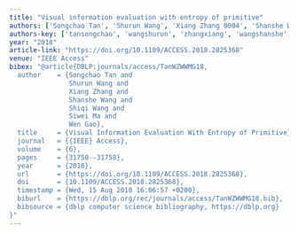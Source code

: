 ```yaml
---
title: "Visual information evaluation with entropy of primitive"
authors: ['Songchao Tan', 'Shurun Wang', 'Xiang Zhang 0004', 'Shanshe Wang', 'Shiqi Wang', 'Siwei Ma', 'Wen Gao 0001']
authors-key: ['tansongchao', 'wangshurun', 'zhangxiang', 'wangshanshe', 'wangshiqi', 'masiwei', 'gaowen']
year: "2018"
article-link: "https://doi.org/10.1109/ACCESS.2018.2825368"
venue: "IEEE Access"
bibex: "@article{DBLP:journals/access/TanWZWWMG18,
  author    = {Songchao Tan and
               Shurun Wang and
               Xiang Zhang and
               Shanshe Wang and
               Shiqi Wang and
               Siwei Ma and
               Wen Gao},
  title     = {Visual Information Evaluation With Entropy of Primitive},
  journal   = {{IEEE} Access},
  volume    = {6},
  pages     = {31750--31758},
  year      = {2018},
  url       = {https://doi.org/10.1109/ACCESS.2018.2825368},
  doi       = {10.1109/ACCESS.2018.2825368},
  timestamp = {Wed, 15 Aug 2018 16:06:57 +0200},
  biburl    = {https://dblp.org/rec/journals/access/TanWZWWMG18.bib},
  bibsource = {dblp computer science bibliography, https://dblp.org}
}"
---
```

